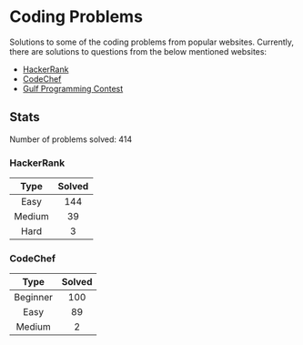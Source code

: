 # Coding Problems

Solutions to some of the coding problems from popular websites. Currently, there are solutions to questions from the below mentioned websites:
* [HackerRank](HackerRank "HackerRank")
* [CodeChef](CodeChef "CodeChef")
* [Gulf Programming Contest](Gulf%20Programming%20Contest "GPC")

## Stats

Number of problems solved: 414

### HackerRank

|Type|Solved|
|:---:|:---:|
|Easy|144|
|Medium|39|
|Hard|3|

### CodeChef

|Type|Solved|
|:---:|:---:|
|Beginner|100|
|Easy|89|
|Medium|2|